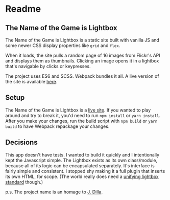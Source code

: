 # Readme
## The Name of the Game is Lightbox
The Name of the Game is Lightbox is a static site
built with vanilla JS and some newer CSS display properties
like `grid` and `flex`.

When it loads, the site pulls a random page of 16 images from Flickr's API
and displays them as thumbnails. Clicking an image opens it in a lightbox
that's navigable by clicks or keypresses.

The project uses ES6 and SCSS. Webpack bundles it all.
A live version of the site is available
[here](https://whyderrick.github.io/the-name-of-the-game-is-lightbox/).

## Setup
The Name of the Game is Lightbox is a [live
site](https://whyderrick.github.io/the-name-of-the-game-is-lightbox/).
If you wanted to play around and try to break it,
you'd need to run `npm install` or `yarn install`. After you make your changes,
run the build script with `npm build` or `yarn build`
to have Webpack repackage your changes.

## Decisions
This app doesn't have tests. I wanted to build it quickly
and I intentionally kept the Javascript simple.
The Lightbox exists as its own class/module,
because all of its logic can be encapsulated separately. It's
interface is fairly simple and consistent.
I stopped shy making it a full plugin that inserts its own HTML, for scope.
(The world really does need a [unifying lightbox
standard](https://xkcd.com/927/) though.)

p.s. The project name is an homage to [J.
Dilla](https://www.youtube.com/watch?v=tMj0sDr_rJE).
